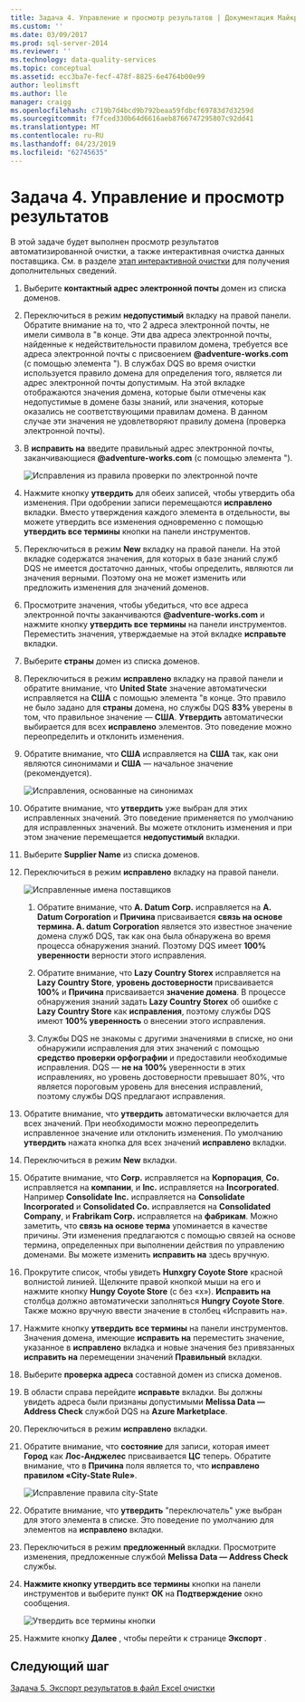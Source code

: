 ```yaml
---
title: Задача 4. Управление и просмотр результатов | Документация Майкрософт
ms.custom: ''
ms.date: 03/09/2017
ms.prod: sql-server-2014
ms.reviewer: ''
ms.technology: data-quality-services
ms.topic: conceptual
ms.assetid: ecc3ba7e-fecf-478f-8825-6e4764b00e99
author: leolimsft
ms.author: lle
manager: craigg
ms.openlocfilehash: c719b7d4bcd9b792beaa59fdbcf69783d7d3259d
ms.sourcegitcommit: f7fced330b64d6616aeb8766747295807c92dd41
ms.translationtype: MT
ms.contentlocale: ru-RU
ms.lasthandoff: 04/23/2019
ms.locfileid: "62745635"
---
```

# <a name="task-4-manaing-and-viewing-results"></a>Задача 4. Управление и просмотр результатов
  В этой задаче будет выполнен просмотр результатов автоматизированной очистки, а также интерактивная очистка данных поставщика. См. в разделе [этап интерактивной очистки](https://msdn.microsoft.com/library/hh213061.aspx#Interactive) для получения дополнительных сведений.  
  
1.  Выберите **контактный адрес электронной почты** домен из списка доменов.  
  
2.  Переключиться в режим **недопустимый** вкладку на правой панели. Обратите внимание на то, что 2 адреса электронной почты, не имели символа в "в конце. Эти два адреса электронной почты, найденные к недействительности правилом домена, требуется все адреса электронной почты с присвоением **@adventure-works.com** (с помощью элемента "). В службах DQS во время очистки используется правило домена для определения того, является ли адрес электронной почты допустимым. На этой вкладке отображаются значения домена, которые были отмечены как недопустимые в домене базы знаний, или значения, которые оказались не соответствующими правилам домена. В данном случае эти значения не удовлетворяют правилу домена (проверка электронной почты).  
  
3.  В **исправить на** введите правильный адрес электронной почты, заканчивающиеся **@adventure-works.com** (с помощью элемента ").  
  
     ![Исправления из правила проверки по электронной почте](../../2014/tutorials/media/et-managingandviewingresults-01.jpg "исправления из правила проверки по электронной почте")  
  
4.  Нажмите кнопку **утвердить** для обеих записей, чтобы утвердить оба изменения. При одобрении записи перемещаются **исправлено** вкладки. Вместо утверждения каждого элемента в отдельности, вы можете утвердить все изменения одновременно с помощью **утвердить все термины** кнопки на панели инструментов.  
  
5.  Переключиться в режим **New** вкладку на правой панели. На этой вкладке содержатся значения, для которых в базе знаний служб DQS не имеется достаточно данных, чтобы определить, являются ли значения верными. Поэтому она не может изменить или предложить изменения для значений доменов.  
  
6.  Просмотрите значения, чтобы убедиться, что все адреса электронной почты заканчиваются **@adventure-works.com** и нажмите кнопку **утвердить все термины** на панели инструментов. Переместить значения, утверждаемые на этой вкладке **исправьте** вкладки.  
  
7.  Выберите **страны** домен из списка доменов.  
  
8.  Переключиться в режим **исправлено** вкладку на правой панели и обратите внимание, что **United State** значение автоматически исправляется на **США** с помощью элемента "в конце. Это правило не было задано для **страны** домена, но службы DQS **83%** уверены в том, что правильное значение — **США**. **Утвердить** автоматически выбирается для всех **исправлено** элементов. Это поведение можно переопределить и отклонить изменения.  
  
9. Обратите внимание, что **США** исправляется на **США** так, как они являются синонимами и **США** — начальное значение (рекомендуется).  
  
     ![Исправления, основанные на синонимах](../../2014/tutorials/media/et-managingandviewingresults-02.jpg "исправления основанные на синонимах")  
  
10. Обратите внимание, что **утвердить** уже выбран для этих исправленных значений. Это поведение применяется по умолчанию для исправленных значений. Вы можете отклонить изменения и при этом значение перемещается **недопустимый** вкладки.  
  
11. Выберите **Supplier Name** из списка доменов.  
  
12. Переключиться в режим **исправлено** вкладку на правой панели.  
  
     ![Исправленные имена поставщиков](../../2014/tutorials/media/et-managingandviewingresults-03.jpg "исправленные имена поставщиков")  
  
    1.  Обратите внимание, что **A. Datum Corp.** исправляется на **A. Datum Corporation** и **Причина** присваивается **связь на основе термина. A. datum Corporation** является это известное значение домена служб DQS, так как она была обнаружена во время процесса обнаружения знаний. Поэтому DQS имеет **100% уверенности** верности этого исправления.  
  
    2.  Обратите внимание, что **Lazy Country Storex** исправляется на **Lazy Country Store**, **уровень достоверности** присваивается **100%** и **Причина** присваивается **значение домена**. В процессе обнаружения знаний задать **Lazy Country Storex** об ошибке с **Lazy Country Store** как **исправления**, поэтому службы DQS имеют **100% уверенность** о внесении этого исправления.  
  
    3.  Службы DQS не знакомы с другими значениями в списке, но они обнаружили исправления для этих значений с помощью **средство проверки орфографии** и предоставили необходимые исправления. DQS — **не на 100%** уверенности в этих исправлениях, но уровень достоверности превышает 80%, что является пороговым уровень для внесения исправлений, поэтому службы DQS предлагают исправления.  
  
13. Обратите внимание, что **утвердить** автоматически включается для всех значений. При необходимости можно переопределить исправленное значение или отклонить изменения. По умолчанию **утвердить** нажата кнопка для всех значений **исправлено** вкладки.  
  
14. Переключиться в режим **New** вкладки.  
  
15. Обратите внимание, что **Corp.** исправляется на **Корпорация**, **Co.** исправляется на **компании**, и **Inc.** исправляется на **Incorporated**. Например **Consolidate Inc.** исправляется на **Consolidate Incorporated** и **Consolidated Co.** исправляется на **Consolidated Company**, и **Frabrikam Corp.** исправляется на **фабрикам**.  Можно заметить, что **связь на основе терма** упоминается в качестве причины. Эти изменения предлагаются с помощью связей на основе термина, определенных при выполнении действия по управлению доменами. Вы можете изменить **исправить на** здесь вручную.  
  
16. Прокрутите список, чтобы увидеть **Hunxgry Coyote Store** красной волнистой линией. Щелкните правой кнопкой мыши на его и нажмите кнопку **Hungy Coyote Store** (с без «x»). **Исправить на** столбца должно автоматически заполняться **Hungry Coyote Store**. Также можно вручную ввести значение в столбец «Исправить на».  
  
17. Нажмите кнопку **утвердить все термины** на панели инструментов. Значения домена, имеющие **исправить на** переместить значение, указанное в **исправлено** вкладка и новые значения без привязанных **исправить на** перемещении значений  **Правильный** вкладки.  
  
18. Выберите **проверка адреса** составной домен из списка доменов.  
  
19. В области справа перейдите **исправьте** вкладки. Вы должны увидеть адреса были признаны допустимыми **Melissa Data — Address Check** службой DQS на **Azure Marketplace**.  
  
20. Переключиться в режим **исправлено** вкладки.  
  
21. Обратите внимание, что **состояние** для записи, которая имеет **Город** как **Лос-Анджелес** присваивается **ЦС** теперь. Обратите внимание, что в **Причина** поля является то, что **исправлено правилом «City-State Rule»**.  
  
     ![Исправление правила city-State](../../2014/tutorials/media/et-managingandviewingresults-04.jpg "City-State правило коррекции")  
  
22. Обратите внимание, что **утвердить** "переключатель" уже выбран для этого элемента в списке. Это поведение по умолчанию для элементов на **исправлено** вкладки.  
  
23. Переключиться в режим **предложенный** вкладки. Просмотрите изменения, предложенные службой **Melissa Data — Address Check** службы.  
  
24. **Нажмите кнопку утвердить все термины** кнопки на панели инструментов и выберите пункт **ОК** на **Подтверждение** окно сообщения.  
  
     ![Утвердить все термины кнопки](../../2014/tutorials/media/et-managingandviewingresults-05.jpg "утвердить все термины кнопки")  
  
25. Нажмите кнопку **Далее** , чтобы перейти к странице **Экспорт** .  
  
## <a name="next-step"></a>Следующий шаг  
 [Задача 5. Экспорт результатов в файл Excel очистки](../../2014/tutorials/task-5-exporting-cleansing-results-to-an-excel-file.md)  
  
  
